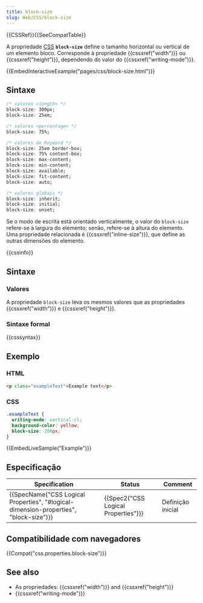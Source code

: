 ```yaml
---
title: block-size
slug: Web/CSS/block-size
---
```

{{CSSRef}}{{SeeCompatTable}}

A propriedade [CSS](/pt-BR/docs/Web/CSS) **`block-size`** define o tamanho horizontal ou vertical de um elemento bloco. Corresponde à propriedade {{cssxref("width")}} ou {{cssxref("height")}}, dependendo do valor do {{cssxref("writing-mode")}}.

{{EmbedInteractiveExample("pages/css/block-size.html")}}

## Sintaxe

```css
/* valores <length> */
block-size: 300px;
block-size: 25em;

/* valores <percentage> */
block-size: 75%;

/* valores de Keyword */
block-size: 25em border-box;
block-size: 75% content-box;
block-size: max-content;
block-size: min-content;
block-size: available;
block-size: fit-content;
block-size: auto;

/* valores globais */
block-size: inherit;
block-size: initial;
block-size: unset;
```

Se o modo de escrita está orientado verticalmente, o valor do `block-size` refere-se à largura do elemento; senão, refere-se à altura do elemento. Uma propriedade relacionada é {{cssxref("inline-size")}}, que define as outras dimensões do elemento.

{{cssinfo}}

## Sintaxe

### Valores

A propriedade `block-size` leva os mesmos valores que as propriedades {{cssxref("width")}} e {{cssxref("height")}}.

### Sintaxe formal

{{csssyntax}}

## Exemplo

### HTML

```html
<p class="exampleText">Example text</p>
```

### CSS

```css
.exampleText {
  writing-mode: vertical-rl;
  background-color: yellow;
  block-size: 200px;
}
```

{{EmbedLiveSample("Example")}}

## Especificação

| Specification                                                                                                    | Status                                           | Comment           |
| ---------------------------------------------------------------------------------------------------------------- | ------------------------------------------------ | ----------------- |
| {{SpecName("CSS Logical Properties", "#logical-dimension-properties", "block-size")}} | {{Spec2("CSS Logical Properties")}} | Definição inicial |

## Compatibilidade com navegadores

{{Compat("css.properties.block-size")}}

## See also

- As propriedades: {{cssxref("width")}} and {{cssxref("height")}}
- {{cssxref("writing-mode")}}
